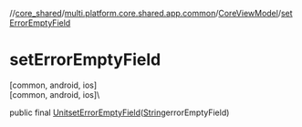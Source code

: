 //[core_shared](../../../index.md)/[multi.platform.core.shared.app.common](../index.md)/[CoreViewModel](index.md)/[setErrorEmptyField](set-error-empty-field.md)

# setErrorEmptyField

[common, android, ios]\
[common, android, ios]\

public final [Unit](https://kotlinlang.org/api/latest/jvm/stdlib/kotlin/-unit/index.html)[setErrorEmptyField](set-error-empty-field.md)([String](https://developer.android.com/reference/kotlin/java/lang/String.html)errorEmptyField)

